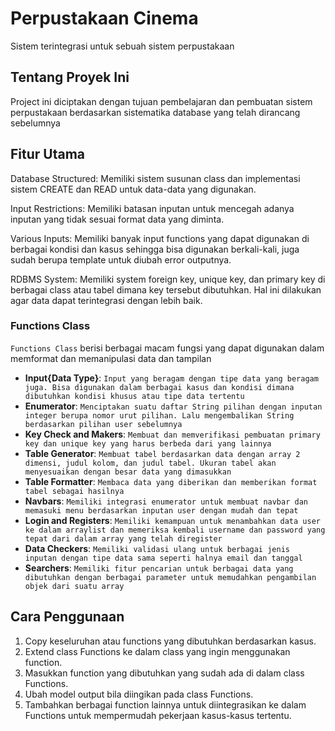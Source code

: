 # Perpustakaan Cinema
 Sistem terintegrasi untuk sebuah sistem perpustakaan

## Tentang Proyek Ini

Project ini diciptakan dengan tujuan pembelajaran dan pembuatan sistem perpustakaan berdasarkan sistematika database yang telah dirancang sebelumnya

## Fitur Utama

Database Structured: Memiliki sistem susunan class dan implementasi sistem CREATE dan READ untuk data-data yang digunakan.

Input Restrictions: Memiliki batasan inputan untuk mencegah adanya inputan yang tidak sesuai format data yang diminta.

Various Inputs: Memiliki banyak input functions yang dapat digunakan di berbagai kondisi dan kasus sehingga bisa digunakan berkali-kali, juga sudah berupa template untuk diubah error outputnya.

RDBMS System: Memiliki system foreign key, unique key, dan primary key di berbagai class atau tabel dimana key tersebut dibutuhkan. Hal ini dilakukan agar data dapat terintegrasi dengan lebih baik.

### Functions Class

`Functions Class` berisi berbagai macam fungsi yang dapat digunakan dalam memformat dan memanipulasi data dan tampilan

- **Input{Data Type}**: `Input yang beragam dengan tipe data yang beragam juga. Bisa digunakan dalam berbagai kasus dan kondisi dimana dibutuhkan kondisi khusus atau tipe data tertentu`
- **Enumerator**: `Menciptakan suatu daftar String pilihan dengan inputan integer berupa nomor urut pilihan. Lalu mengembalikan String berdasarkan pilihan user sebelumnya`
- **Key Check and Makers**: `Membuat dan memverifikasi pembuatan primary key dan unique key yang harus berbeda dari yang lainnya`
- **Table Generator**: `Membuat tabel berdasarkan data dengan array 2 dimensi, judul kolom, dan judul tabel. Ukuran tabel akan menyesuaikan dengan besar data yang dimasukkan`
- **Table Formatter**: `Membaca data yang diberikan dan memberikan format tabel sebagai hasilnya`
- **Navbars**: `Memiliki integrasi enumerator untuk membuat navbar dan memasuki menu berdasarkan inputan user dengan mudah dan tepat`
- **Login and Registers**: `Memiliki kemampuan untuk menambahkan data user ke dalam arraylist dan memeriksa kembali username dan password yang tepat dari dalam array yang telah diregister`
- **Data Checkers**: `Memiliki validasi ulang untuk berbagai jenis inputan dengan tipe data sama seperti halnya email dan tanggal`
- **Searchers**: `Memiliki fitur pencarian untuk berbagai data yang dibutuhkan dengan berbagai parameter untuk memudahkan pengambilan objek dari suatu array`

## Cara Penggunaan

1. Copy keseluruhan atau functions yang dibutuhkan berdasarkan kasus.
2. Extend class Functions ke dalam class yang ingin menggunakan function.
3. Masukkan function yang dibutuhkan yang sudah ada di dalam class Functions.
4. Ubah model output bila diingikan pada class Functions.
5. Tambahkan berbagai function lainnya untuk diintegrasikan ke dalam Functions untuk mempermudah pekerjaan kasus-kasus tertentu.

